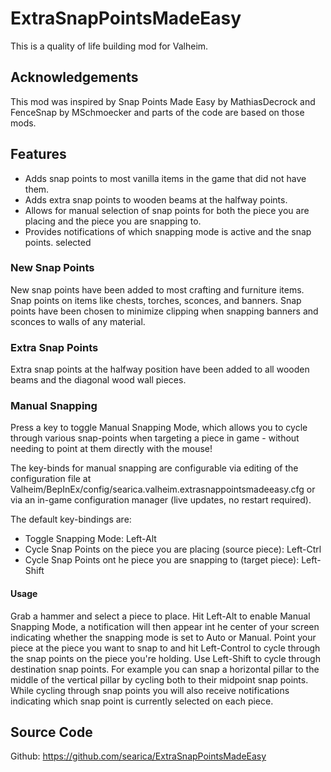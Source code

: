 # ExtraSnapPointsMadeEasy
This is a quality of life building mod for Valheim.

## Acknowledgements
This mod was inspired by Snap Points Made Easy by MathiasDecrock and FenceSnap by MSchmoecker and parts of the code are based on those mods.

## Features
- Adds snap points to most vanilla items in the game that did not have them.
- Adds extra snap points to wooden beams at the halfway points.
- Allows for manual selection of snap points for both the piece you are placing and the piece you are snapping to.
- Provides notifications of which snapping mode is active and the snap points. selected

### New Snap Points
New snap points have been added to most crafting and furniture items. Snap points on items like chests, torches, sconces, and banners. Snap points have been chosen to minimize clipping when snapping banners and sconces to walls of any material.

### Extra Snap Points
Extra snap points at the halfway position have been added to all wooden beams and the diagonal wood wall pieces.

### Manual Snapping
Press a key to toggle Manual Snapping Mode, which allows you to cycle through various snap-points when targeting a piece in game - without needing to point at them directly with the mouse!

The key-binds for manual snapping are configurable via editing of the configuration file at Valheim/BepInEx/config/searica.valheim.extrasnappointsmadeeasy.cfg or via an in-game configuration manager (live updates, no restart required).

The default key-bindings are:
- Toggle Snapping Mode: Left-Alt
- Cycle Snap Points on the piece you are placing (source piece): Left-Ctrl
- Cycle Snap Points ont he piece you are snapping to (target piece): Left-Shift

#### Usage
Grab a hammer and select a piece to place. Hit Left-Alt to enable Manual Snapping Mode, a notification will then appear int he center of your screen indicating whether the snapping mode is set to Auto or Manual. Point your piece at the piece you want to snap to and hit Left-Control to cycle through the snap points on the piece you're holding. Use Left-Shift to cycle through destination snap points. For example you can snap a horizontal pillar to the middle of the vertical pillar by cycling both to their midpoint snap points. While cycling through snap points you will also receive notifications indicating which snap point is currently selected on each piece.

## Source Code
Github: https://github.com/searica/ExtraSnapPointsMadeEasy

